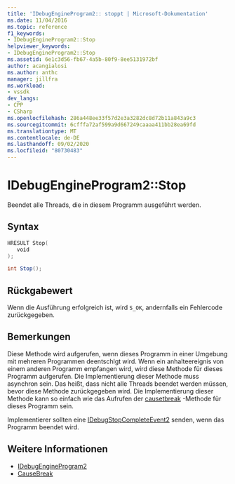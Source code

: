 ```yaml
---
title: 'IDebugEngineProgram2:: stoppt | Microsoft-Dokumentation'
ms.date: 11/04/2016
ms.topic: reference
f1_keywords:
- IDebugEngineProgram2::Stop
helpviewer_keywords:
- IDebugEngineProgram2::Stop
ms.assetid: 6e1c3d56-fb67-4a5b-80f9-8ee5131972bf
author: acangialosi
ms.author: anthc
manager: jillfra
ms.workload:
- vssdk
dev_langs:
- CPP
- CSharp
ms.openlocfilehash: 286a448ee33f57d2e3a3282dc8d72b11a843a9c3
ms.sourcegitcommit: 6cfffa72af599a9d667249caaaa411bb28ea69fd
ms.translationtype: MT
ms.contentlocale: de-DE
ms.lasthandoff: 09/02/2020
ms.locfileid: "80730483"
---
```

# <a name="idebugengineprogram2stop"></a>IDebugEngineProgram2::Stop
Beendet alle Threads, die in diesem Programm ausgeführt werden.

## <a name="syntax"></a>Syntax

```cpp
HRESULT Stop( 
   void 
);
```

```csharp
int Stop();
```

## <a name="return-value"></a>Rückgabewert
 Wenn die Ausführung erfolgreich ist, wird `S_OK`, andernfalls ein Fehlercode zurückgegeben.

## <a name="remarks"></a>Bemerkungen
 Diese Methode wird aufgerufen, wenn dieses Programm in einer Umgebung mit mehreren Programmen deentschlgt wird. Wenn ein anhalteereignis von einem anderen Programm empfangen wird, wird diese Methode für dieses Programm aufgerufen. Die Implementierung dieser Methode muss asynchron sein. Das heißt, dass nicht alle Threads beendet werden müssen, bevor diese Methode zurückgegeben wird. Die Implementierung dieser Methode kann so einfach wie das Aufrufen der [causetbreak](../../../extensibility/debugger/reference/idebugprogram2-causebreak.md) -Methode für dieses Programm sein.

 Implementierer sollten eine [IDebugStopCompleteEvent2](../../../extensibility/debugger/reference/idebugstopcompleteevent2.md) senden, wenn das Programm beendet wird.

## <a name="see-also"></a>Weitere Informationen
- [IDebugEngineProgram2](../../../extensibility/debugger/reference/idebugengineprogram2.md)
- [CauseBreak](../../../extensibility/debugger/reference/idebugprogram2-causebreak.md)
